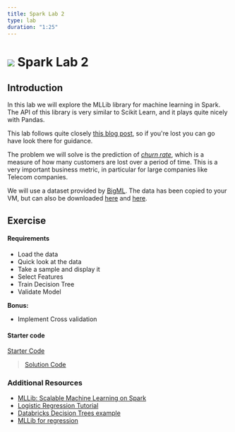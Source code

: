 ```yaml
---
title: Spark Lab 2
type: lab
duration: "1:25"
---
```


# ![](https://ga-dash.s3.amazonaws.com/production/assets/logo-9f88ae6c9c3871690e33280fcf557f33.png) Spark Lab 2

## Introduction
In this lab we will explore the MLLib library for machine learning in Spark. The API of this library is very similar to Scikit Learn, and it plays quite nicely with Pandas.

This lab follows quite closely [this blog post](https://www.mapr.com/blog/churn-prediction-pyspark-using-mllib-and-ml-packages), so if you're lost you can go have  look there for guidance.

The problem we will solve is the prediction of [_churn rate_](https://en.wikipedia.org/wiki/Churn_rate), which is a measure of how many customers are lost over a period of time. This is a very important business metric, in particular for large companies like Telecom companies.

We will use a dataset provided by [BigML](https://bigml.com/). The data has been copied to your VM, but can also be downloaded [here](https://bml-data.s3.amazonaws.com/churn-bigml-80.csv) and [here](https://bml-data.s3.amazonaws.com/churn-bigml-20.csv).


## Exercise

#### Requirements
- Load the data
- Quick look at the data
- Take a sample and display it
- Select Features
- Train Decision Tree
- Validate Model

**Bonus:**
- Implement Cross validation

#### Starter code

[Starter Code](./assets/code/starter-code/starter-code.ipynb)
> [Solution Code](./assets/code/solution-code/solution-code.ipynb)


### Additional Resources

- [MLLib: Scalable Machine Learning on Spark](http://stanford.edu/~rezab/sparkworkshop/slides/xiangrui.pdf)
- [Logistic Regression Tutorial](https://www.codementor.io/spark/tutorial/spark-mllib-logistic-regression) 
- [Databricks Decision Trees example](https://databricks.com/blog/2014/09/29/scalable-decision-trees-in-mllib.html)
- [MLLib for regression](https://people.duke.edu/~ccc14/sta-663/Spark.html)
